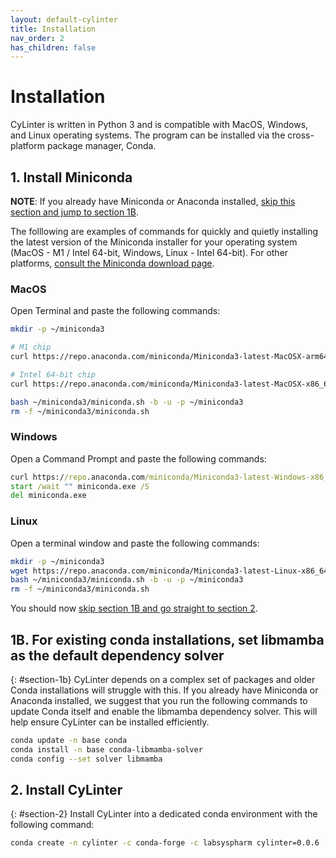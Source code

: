 ```yaml
---
layout: default-cylinter
title: Installation
nav_order: 2
has_children: false
---
```


# Installation

CyLinter is written in Python 3 and is compatible with MacOS, Windows, and Linux operating systems. The program can be installed via the cross-platform package manager, Conda.

## 1. Install Miniconda

**NOTE**: If you already have Miniconda or Anaconda installed, [skip this section and jump to section 1B](#section-1b).

The folllowing are examples of commands for quickly and quietly installing the latest version of the Miniconda installer for your operating system (MacOS - M1 / Intel 64-bit, Windows, Linux - Intel 64-bit). For other platforms, [consult the Miniconda download page](https://docs.conda.io/projects/miniconda/en/latest/index.html).

### MacOS
Open Terminal and paste the following commands:
```bash
mkdir -p ~/miniconda3

# M1 chip
curl https://repo.anaconda.com/miniconda/Miniconda3-latest-MacOSX-arm64.sh -o ~/miniconda3/miniconda.sh

# Intel 64-bit chip
curl https://repo.anaconda.com/miniconda/Miniconda3-latest-MacOSX-x86_64.sh -o ~/miniconda3/miniconda.sh

bash ~/miniconda3/miniconda.sh -b -u -p ~/miniconda3
rm -f ~/miniconda3/miniconda.sh
```

### Windows
Open a Command Prompt and paste the following commands:
```cmd
curl https://repo.anaconda.com/miniconda/Miniconda3-latest-Windows-x86_64.exe -o miniconda.exe
start /wait "" miniconda.exe /S
del miniconda.exe
```

### Linux
Open a terminal window and paste the following commands:
```bash
mkdir -p ~/miniconda3
wget https://repo.anaconda.com/miniconda/Miniconda3-latest-Linux-x86_64.sh -O ~/miniconda3/miniconda.sh
bash ~/miniconda3/miniconda.sh -b -u -p ~/miniconda3
rm -f ~/miniconda3/miniconda.sh
```

You should now [skip section 1B and go straight to section 2](#section-2).

## 1B. For existing conda installations, set libmamba as the default dependency solver
{: #section-1b}
CyLinter depends on a complex set of packages and older Conda installations will struggle with this. If you already have Miniconda or Anaconda installed, we suggest that you run the following commands to update Conda itself and enable the libmamba dependency solver. This will help ensure CyLinter can be installed efficiently.

``` bash
conda update -n base conda
conda install -n base conda-libmamba-solver
conda config --set solver libmamba
```

## 2. Install CyLinter
{: #section-2}
Install CyLinter into a dedicated conda environment with the following command:  

``` bash
conda create -n cylinter -c conda-forge -c labsyspharm cylinter=0.0.6
```
